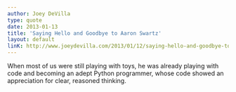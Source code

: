 ```yaml
---
author: Joey DeVilla
type: quote
date: 2013-01-13
title: 'Saying Hello and Goodbye to Aaron Swartz'
layout: default
linK: http://www.joeydevilla.com/2013/01/12/saying-hello-and-goodbye-to-aaron-swartz/
---
```

When most of us were still playing with toys, he was already playing with code and becoming an adept Python programmer, whose code showed an appreciation for clear, reasoned thinking.
